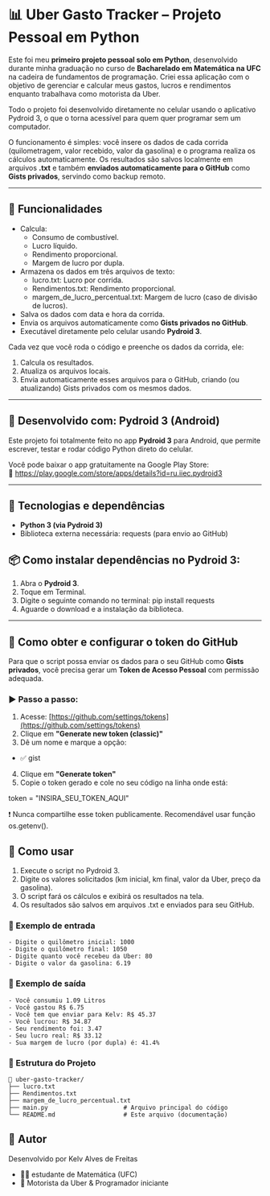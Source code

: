 # 📊 Uber Gasto Tracker – Projeto Pessoal em Python

Este foi meu **primeiro projeto pessoal solo em Python**, desenvolvido durante minha graduação no curso de **Bacharelado em Matemática na UFC** na cadeira de fundamentos de programação. Criei essa aplicação com o objetivo de gerenciar e calcular meus gastos, lucros e rendimentos enquanto trabalhava como motorista da Uber.

Todo o projeto foi desenvolvido diretamente no celular usando o aplicativo Pydroid 3, o que o torna acessível para quem quer programar sem um computador.

O funcionamento é simples: você insere os dados de cada corrida (quilometragem, valor recebido, valor da gasolina) e o programa realiza os cálculos automaticamente. Os resultados são salvos localmente em arquivos **.txt** e também **enviados automaticamente para o GitHub** como **Gists privados**, servindo como backup remoto.

---

## 🚀 Funcionalidades

- Calcula:
  - Consumo de combustível.
  - Lucro líquido.
  - Rendimento proporcional.
  - Margem de lucro por dupla.
- Armazena os dados em três arquivos de texto:
  - lucro.txt: Lucro por corrida.
  - Rendimentos.txt: Rendimento proporcional.
  - margem_de_lucro_percentual.txt: Margem de lucro (caso de divisão de lucros).
- Salva os dados com data e hora da corrida.
- Envia os arquivos automaticamente como **Gists privados no GitHub**.
- Executável diretamente pelo celular usando **Pydroid 3**.

Cada vez que você roda o código e preenche os dados da corrida, ele:

1. Calcula os resultados.
2. Atualiza os arquivos locais.
3. Envia automaticamente esses arquivos para o GitHub, criando (ou atualizando) Gists privados com os mesmos dados.

---

## 📲 Desenvolvido com: Pydroid 3 (Android)

Este projeto foi totalmente feito no app **Pydroid 3** para Android, que permite escrever, testar e rodar código Python direto do celular.

Você pode baixar o app gratuitamente na Google Play Store:  
🔗 https://play.google.com/store/apps/details?id=ru.iiec.pydroid3

---

## 🧩 Tecnologias e dependências

- **Python 3 (via Pydroid 3)**
- Biblioteca externa necessária: requests (para envio ao GitHub)

## 📦 Como instalar dependências no Pydroid 3:

1. Abra o **Pydroid 3**.
2. Toque em Terminal.
3. Digite o seguinte comando no terminal:
   pip install requests
4. Aguarde o download e a instalação da biblioteca.

---

## 🔐 Como obter e configurar o token do GitHub

Para que o script possa enviar os dados para o seu GitHub como **Gists privados**, você precisa gerar um **Token de Acesso Pessoal** com permissão adequada.

### ▶️ Passo a passo:

1. Acesse: [https://github.com/settings/tokens](https://github.com/settings/tokens)
2. Clique em **"Generate new token (classic)"**
3. Dê um nome e marque a opção:
- ✅ gist
4. Clique em **"Generate token"**
5. Copie o token gerado e cole no seu código na linha onde está:
  
token = "INSIRA_SEU_TOKEN_AQUI"

❗ Nunca compartilhe esse token publicamente. Recomendável usar função os.getenv().


## 🧪 Como usar
1. Execute o script no Pydroid 3.
2. Digite os valores solicitados (km inicial, km final, valor da Uber, preço da gasolina).
3. O script fará os cálculos e exibirá os resultados na tela.
4. Os resultados são salvos em arquivos .txt e enviados para seu GitHub.

### 📘 Exemplo de entrada

```
- Digite o quilômetro inicial: 1000
- Digite o quilômetro final: 1050
- Digite quanto você recebeu da Uber: 80
- Digite o valor da gasolina: 6.19
```

###  🧾 Exemplo de saída

```
- Você consumiu 1.09 Litros
- Você gastou R$ 6.75
- Você tem que enviar para Kelv: R$ 45.37
- Você lucrou: R$ 34.87
- Seu rendimento foi: 3.47
- Seu lucro real: R$ 33.12
- Sua margem de lucro (por dupla) é: 41.4%
```

###  📁 Estrutura do Projeto

```
📁 uber-gasto-tracker/
├── lucro.txt
├── Rendimentos.txt
├── margem_de_lucro_percentual.txt
├── main.py                     # Arquivo principal do código
└── README.md                   # Este arquivo (documentação)
```


## 📌 Autor
Desenvolvido por Kelv Alves de Freitas
- 👨‍🎓 estudante de Matemática (UFC)
- 🚗 Motorista da Uber & Programador iniciante














